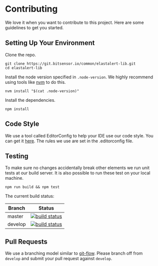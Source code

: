 # Contributing
We love it when you want to contribute to this project. Here are some guidelines to get you started.

## Setting Up Your Environment
Clone the repo.
```
git clone https://git.bitsensor.io/common/elastalert-lib.git
cd elastalert-lib
```

Install the node version specified in `.node-version`. We highly recommend using tools like [nvm](https://github.com/creationix/nvm) to do
this. 
```
nvm install "$(cat .node-version)"
```

Install the dependencies.
```
npm install
```

## Code Style
We use a tool called EditorConfig to help your IDE use our code style. You can get it [here](http://editorconfig.org/#download).
The rules we use are set in the .editorconfig file.

## Testing
To make sure no changes accidentally break other elements we run unit tests at our build server. It is also possible to run these test on
your local machine.

```
npm run build && npm test
```

The current build status:

|Branch|Status|
|------|------|
|master|[![build status](https://git.bitsensor.io/common/elastalert-lib/badges/master/build.svg)](https://git.bitsensor.io/common/elastalert-lib/commits/master)|
|develop|[![build status](https://git.bitsensor.io/common/elastalert-lib/badges/develop/build.svg)](https://git.bitsensor.io/common/elastalert-lib/commits/develop)|


## Pull Requests
We use a branching model similar to [git-flow](http://nvie.com/posts/a-successful-git-branching-model/). Please branch off from `develop`
and submit your pull request against `develop`.
